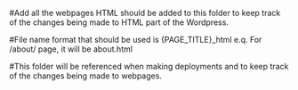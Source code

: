 #Add all the webpages HTML should be added to this folder to keep track of the changes being made to HTML part of the Wordpress.

#File name format that should be used is {PAGE_TITLE}_html e.q. For /about/ page, it will be about.html

#This folder will be referenced when making deployments and to keep track of the changes being made to webpages.

